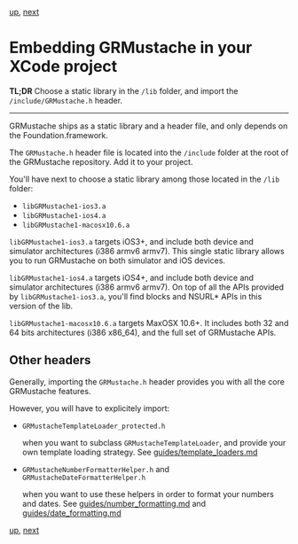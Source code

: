 [up](../README.md), [next]()

Embedding GRMustache in your XCode project
==========================================

**TL;DR** Choose a static library in the `/lib` folder, and import the `/include/GRMustache.h` header.

---

GRMustache ships as a static library and a header file, and only depends on the Foundation.framework.

The `GRMustache.h` header file is located into the `/include` folder at the root of the GRMustache repository. Add it to your project.

You'll have next to choose a static library among those located in the `/lib` folder:

- `libGRMustache1-ios3.a`
- `libGRMustache1-ios4.a`
- `libGRMustache1-macosx10.6.a`

`libGRMustache1-ios3.a` targets iOS3+, and include both device and simulator architectures (i386 armv6 armv7). This single static library allows you to run GRMustache on both simulator and iOS devices.

`libGRMustache1-ios4.a` targets iOS4+, and include both device and simulator architectures (i386 armv6 armv7). On top of all the APIs provided by `libGRMustache1-ios3.a`, you'll find blocks and NSURL* APIs in this version of the lib.

`libGRMustache1-macosx10.6.a` targets MaxOSX 10.6+. It includes both 32 and 64 bits architectures (i386 x86_64), and the full set of GRMustache APIs.

Other headers
-------------

Generally, importing the `GRMustache.h` header provides you with all the core GRMustache features.

However, you will have to explicitely import:

- `GRMustacheTemplateLoader_protected.h`
    
    when you want to subclass `GRMustacheTemplateLoader`, and provide your own template loading strategy. See [guides/template_loaders.md](template_loaders.md)

- `GRMustacheNumberFormatterHelper.h` and `GRMustacheDateFormatterHelper.h`
    
    when you want to use these helpers in order to format your numbers and dates. See [guides/number_formatting.md](number_formatting.md) and [guides/date_formatting.md](date_formatting.md)

[up](../README.md), [next]()
